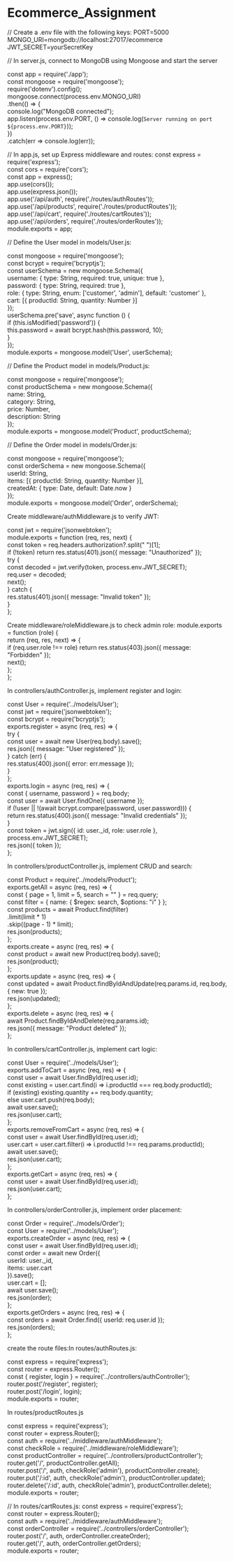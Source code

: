 # Ecommerce_Assignment


 // Create a .env file with the following keys:
PORT=5000  
MONGO_URI=mongodb://localhost:27017/ecommerce  
JWT_SECRET=yourSecretKey

// In server.js, connect to MongoDB using Mongoose and start the server

const app = require('./app');  
const mongoose = require('mongoose');  
require('dotenv').config();  
mongoose.connect(process.env.MONGO_URI)  
.then(() => {  
  console.log("MongoDB connected");  
  app.listen(process.env.PORT, () => console.log(`Server running on port ${process.env.PORT}`));  
})  
.catch(err => console.log(err));

// In app.js, set up Express middleware and routes:
const express = require('express');  
const cors = require('cors');  
const app = express();  
app.use(cors());  
app.use(express.json());  
app.use('/api/auth', require('./routes/authRoutes'));  
app.use('/api/products', require('./routes/productRoutes'));  
app.use('/api/cart', require('./routes/cartRoutes'));  
app.use('/api/orders', require('./routes/orderRoutes'));  
module.exports = app;

// Define the User model in models/User.js:

const mongoose = require('mongoose');  
const bcrypt = require('bcryptjs');  
const userSchema = new mongoose.Schema({  
  username: { type: String, required: true, unique: true },  
  password: { type: String, required: true },  
  role: { type: String, enum: ['customer', 'admin'], default: 'customer' },  
  cart: [{ productId: String, quantity: Number }]  
});  
userSchema.pre('save', async function () {  
  if (this.isModified('password')) {  
    this.password = await bcrypt.hash(this.password, 10);  
  }  
});  
module.exports = mongoose.model('User', userSchema);

// Define the Product model in models/Product.js:

const mongoose = require('mongoose');  
const productSchema = new mongoose.Schema({  
  name: String,  
  category: String,  
  price: Number,  
  description: String  
});  
module.exports = mongoose.model('Product', productSchema);

// Define the Order model in models/Order.js:

const mongoose = require('mongoose');  
const orderSchema = new mongoose.Schema({  
  userId: String,  
  items: [{ productId: String, quantity: Number }],  
  createdAt: { type: Date, default: Date.now }  
});  
module.exports = mongoose.model('Order', orderSchema);

Create middleware/authMiddleware.js to verify JWT:

const jwt = require('jsonwebtoken');  
module.exports = function (req, res, next) {  
  const token = req.headers.authorization?.split(" ")[1];  
  if (!token) return res.status(401).json({ message: "Unauthorized" });  
  try {  
    const decoded = jwt.verify(token, process.env.JWT_SECRET);  
    req.user = decoded;  
    next();  
  } catch {  
    res.status(401).json({ message: "Invalid token" });  
  }  
};

Create middleware/roleMiddleware.js to check admin role:
module.exports = function (role) {  
  return (req, res, next) => {  
    if (req.user.role !== role) return res.status(403).json({ message: "Forbidden" });  
    next();  
  };  
};

In controllers/authController.js, implement register and login:

const User = require('../models/User');  
const jwt = require('jsonwebtoken');  
const bcrypt = require('bcryptjs');  
exports.register = async (req, res) => {  
  try {  
    const user = await new User(req.body).save();  
    res.json({ message: "User registered" });  
  } catch (err) {  
    res.status(400).json({ error: err.message });  
  }  
};  
exports.login = async (req, res) => {  
  const { username, password } = req.body;  
  const user = await User.findOne({ username });  
  if (!user || !(await bcrypt.compare(password, user.password))) {  
    return res.status(400).json({ message: "Invalid credentials" });  
  }  
  const token = jwt.sign({ id: user._id, role: user.role }, process.env.JWT_SECRET);  
  res.json({ token });  
};

In controllers/productController.js, implement CRUD and search:

const Product = require('../models/Product');  
exports.getAll = async (req, res) => {  
  const { page = 1, limit = 5, search = "" } = req.query;  
  const filter = { name: { $regex: search, $options: "i" } };  
  const products = await Product.find(filter)  
    .limit(limit * 1)  
    .skip((page - 1) * limit);  
  res.json(products);  
};  
exports.create = async (req, res) => {  
  const product = await new Product(req.body).save();  
  res.json(product);  
};  
exports.update = async (req, res) => {  
  const updated = await Product.findByIdAndUpdate(req.params.id, req.body, { new: true });  
  res.json(updated);  
};  
exports.delete = async (req, res) => {  
  await Product.findByIdAndDelete(req.params.id);  
  res.json({ message: "Product deleted" });  
};

In controllers/cartController.js, implement cart logic:

const User = require('../models/User');  
exports.addToCart = async (req, res) => {  
  const user = await User.findById(req.user.id);  
  const existing = user.cart.find(i => i.productId === req.body.productId);  
  if (existing) existing.quantity += req.body.quantity;  
  else user.cart.push(req.body);  
  await user.save();  
  res.json(user.cart);  
};  
exports.removeFromCart = async (req, res) => {  
  const user = await User.findById(req.user.id);  
  user.cart = user.cart.filter(i => i.productId !== req.params.productId);  
  await user.save();  
  res.json(user.cart);  
};  
exports.getCart = async (req, res) => {  
  const user = await User.findById(req.user.id);  
  res.json(user.cart);  
};

In controllers/orderController.js, implement order placement:

const Order = require('../models/Order');  
const User = require('../models/User');  
exports.createOrder = async (req, res) => {  
  const user = await User.findById(req.user.id);  
  const order = await new Order({  
    userId: user._id,  
    items: user.cart  
  }).save();  
  user.cart = [];  
  await user.save();  
  res.json(order);  
};  
exports.getOrders = async (req, res) => {  
  const orders = await Order.find({ userId: req.user.id });  
  res.json(orders);  
};

create the route files:In routes/authRoutes.js:

const express = require('express');  
const router = express.Router();  
const { register, login } = require('../controllers/authController');  
router.post('/register', register);  
router.post('/login', login);  
module.exports = router;


In routes/productRoutes.js

const express = require('express');  
const router = express.Router();  
const auth = require('../middleware/authMiddleware');  
const checkRole = require('../middleware/roleMiddleware');  
const productController = require('../controllers/productController');  
router.get('/', productController.getAll);  
router.post('/', auth, checkRole('admin'), productController.create);  
router.put('/:id', auth, checkRole('admin'), productController.update);  
router.delete('/:id', auth, checkRole('admin'), productController.delete);  
module.exports = router;


// In routes/cartRoutes.js:
const express = require('express');  
const router = express.Router();  
const auth = require('../middleware/authMiddleware');  
const orderController = require('../controllers/orderController');  
router.post('/', auth, orderController.createOrder);  
router.get('/', auth, orderController.getOrders);  
module.exports = router;
